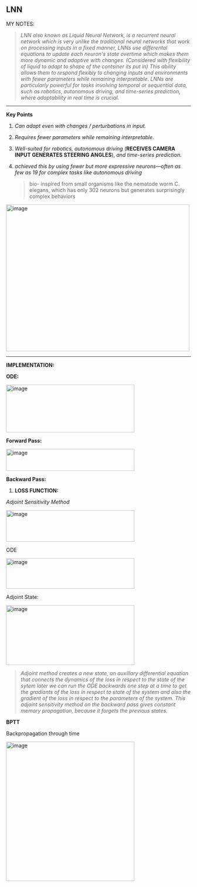  **LNN**
---
MY NOTES: 
 
   

> *LNN also known as Liquid Neural Network, is a recurrent neural network which is very unlike the traditional neural networks that work on processing inputs in a fixed manner, LNNs use differental equations to update each neuron's state overtime which makes them more dynamic and adaptive with changes. (Considered with flexibility of liquid to adapt to shape of the contsiner its put in) This ability allows them to respond flexibly to changing inputs and environments with fewer parameters while remaining interpretable. LNNs are particularly powerful for tasks involving temporal or sequential data, such as robotics, autonomous driving, and time-series prediction, where adaptability in real time is crucial.*
  

---

**Key Points**
1. *Can adapt even with changes / perturbations in input.*  
2. *Requires fewer parameters while remaining interpretable.*  
3. *Well-suited for robotics, autonomous driving* (**RECEIVES CAMERA INPUT GENERATES STEERING ANGLES**), *and time-series prediction.*
4. *achieved this by using fewer but more expressive neurons—often as few as 19 for complex tasks like autonomous driving*

   > bio- inspired from small organisms like the nematode worm C. elegans, which has only 302 neurons but generates surprisingly complex behaviors

<img width="500" height="400" alt="image" src="https://github.com/user-attachments/assets/5c9dabf5-13a4-4083-87dc-71dd1c1a3827" />

---
**IMPLEMENTATION:**



**ODE:**


<img width="350" height="130" alt="image" src="https://github.com/user-attachments/assets/1f7ad36a-be89-497a-a015-1f9c95352413" />


**Forward Pass:**


<img width="350" height="60" alt="image" src="https://github.com/user-attachments/assets/29eb8b6d-e79d-4c9f-9457-aaf0e95dd459" />


**Backward Pass:**
1) **LOSS FUNCTION:**

 
 *Adjoint Sensitivity Method*

   
<img width="350" height="86" alt="image" src="https://github.com/user-attachments/assets/328d9c4c-c946-4cf1-a931-934b3be3493d" />


ODE


<img width="350" height="83" alt="image" src="https://github.com/user-attachments/assets/9ae31beb-d240-4edd-b6e2-10020f54bd06" />


Adjoint State:


<img width="350" height="163" alt="image" src="https://github.com/user-attachments/assets/dab2cdac-fc7f-4944-bd9f-9b155f2623b0" />




> *Adjoint method creates a new state, an auxillary differential equation that connects the dynamics of the loss in respect to the state of the sytem later we can run the ODE backwards one step at a time to get the gradiants of the loss in respect to state of the system and also the gradient of the loss in respect to the parameters of the system.
This adjoint sensitivity method on the backward pass gives constant memory propagation, because it forgets the previous states.*


**BPTT**


Backpropagation through time


<img width="350" height="380" alt="image" src="https://github.com/user-attachments/assets/c38dfb15-c6e3-4605-acb0-51576460201a" />

